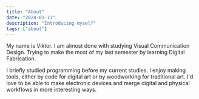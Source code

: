 ```yaml
---
title: "About"
date: "2024-01-11"
description: "Introducing myself"
tags: ["about"]
---
```


My name is Viktor. I am almost done with studying Visual Communication Design. Trying to make the most of my last semester by learning Digital Fabrication. 

I briefly studied programming before my current studies. I enjoy making tools, either by code for digital art or by woodworking for traditional art. I'd love to be able to make electronic devices and merge digital and physical workflows in more interesting ways. 
